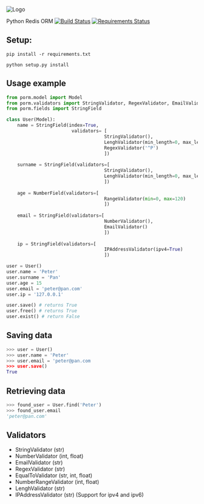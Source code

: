 ![Logo](http://i.imgur.com/xOJFRp4.png)

Python Redis ORM [![Build Status](https://travis-ci.org/msempere/porm.svg?branch=master)](https://travis-ci.org/msempere/porm) [![Requirements Status](https://requires.io/github/msempere/porm/requirements.svg?branch=master)](https://requires.io/github/msempere/porm/requirements/?branch=master)


## Setup:
```
pip install -r requirements.txt
```
```
python setup.py install
```

## Usage example

```python
from porm.model import Model
from porm.validators import StringValidator, RegexValidator, EmailValidator, NumberValidator, LenghValidator
from porm.fields import StringField

class User(Model):
    name = StringField(index=True, 
                        validators= [
                                    StringValidator(),
                                    LenghValidator(min_length=0, max_length=20)
                                    RegexValidator('^P')
                                    ])
                                
    surname = StringField(validators=[
                                    StringValidator(),
                                    LenghValidator(min_length=0, max_length=20)
                                    ])
                                    
    age = NumberField(validators=[
                                    RangeValidator(min=0, max=120)
                                    ])
    
    email = StringField(validators=[
                                    NumberValidator(),
                                    EmailValidator()
                                    ])
    
    ip = StringField(validators=[
                                    IPAddressValidator(ipv4=True)
                                    ])

user = User()
user.name = 'Peter'
user.surname = 'Pan'
user.age = 15
user.email = 'peter@pan.com'
user.ip = '127.0.0.1'

user.save() # returns True
user.free() # returns True
user.exist() # return False
```

## Saving data
```python
>>> user = User()
>>> user.name = 'Peter'
>>> user.email = 'peter@pan.com
>>> user.save()
True
```

## Retrieving data

```python
>>> found_user = User.find('Peter')
>>> found_user.email
'peter@pan.com'
```

## Validators

 * StringValidator (str)
 * NumberValidator (int, float)
 * EmailValidator (str)
 * RegexValidator (str)
 * EqualToValidator (str, int, float)
 * NumberRangeValidator (int, float)
 * LenghValidator (str)
 * IPAddressValidator (str) (Support for ipv4 and ipv6)
